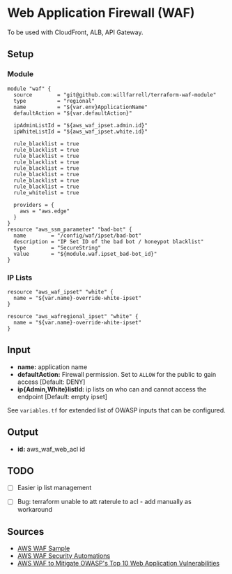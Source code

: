 # Web Application Firewall (WAF)
To be used with CloudFront, ALB, API Gateway.

## Setup

### Module
```hcl-terraform
module "waf" {
  source        = "git@github.com:willfarrell/terraform-waf-module"
  type          = "regional"
  name          = "${var.env}ApplicationName"
  defaultAction = "${var.defaultAction}"

  ipAdminListId = "${aws_waf_ipset.admin.id}"
  ipWhiteListId = "${aws_waf_ipset.white.id}"
  
  rule_blacklist = true
  rule_blacklist = true
  rule_blacklist = true
  rule_blacklist = true
  rule_blacklist = true
  rule_blacklist = true
  rule_blacklist = true
  rule_blacklist = true
  rule_whitelist = true
  
  providers = {
    aws = "aws.edge"
  }
}
resource "aws_ssm_parameter" "bad-bot" {
  name        = "/config/waf/ipset/bad-bot"
  description = "IP Set ID of the bad bot / honeypot blacklist"
  type        = "SecureString"
  value       = "${module.waf.ipset_bad-bot_id}"
}

```

### IP Lists
```hcl-terraform
resource "aws_waf_ipset" "white" {
  name = "${var.name}-override-white-ipset"
}

resource "aws_wafregional_ipset" "white" {
  name = "${var.name}-override-white-ipset"
}

```

## Input
- **name:** application name
- **defaultAction:** Firewall permission. Set to `ALLOW` for the public to gain access [Default: DENY]
- **ip{Admin,White}listId:** ip lists on who can and cannot access the endpoint [Default: empty ipset]

See `variables.tf` for extended list of OWASP inputs that can be configured.

## Output
- **id:** aws_waf_web_acl id

## TODO
- [ ] Easier ip list management 
- [ ] Bug: terraform unable to att raterule to acl - add manually as workaround


## Sources
- [AWS WAF Sample](https://github.com/awslabs/aws-waf-sample)
- [AWS WAF Security Automations](https://aws.amazon.com/solutions/aws-waf-security-automations)
- [AWS WAF to Mitigate OWASP's Top 10 Web Application Vulnerabilities](https://aws.amazon.com/about-aws/whats-new/2017/07/use-aws-waf-to-mitigate-owasps-top-10-web-application-vulnerabilities/)
